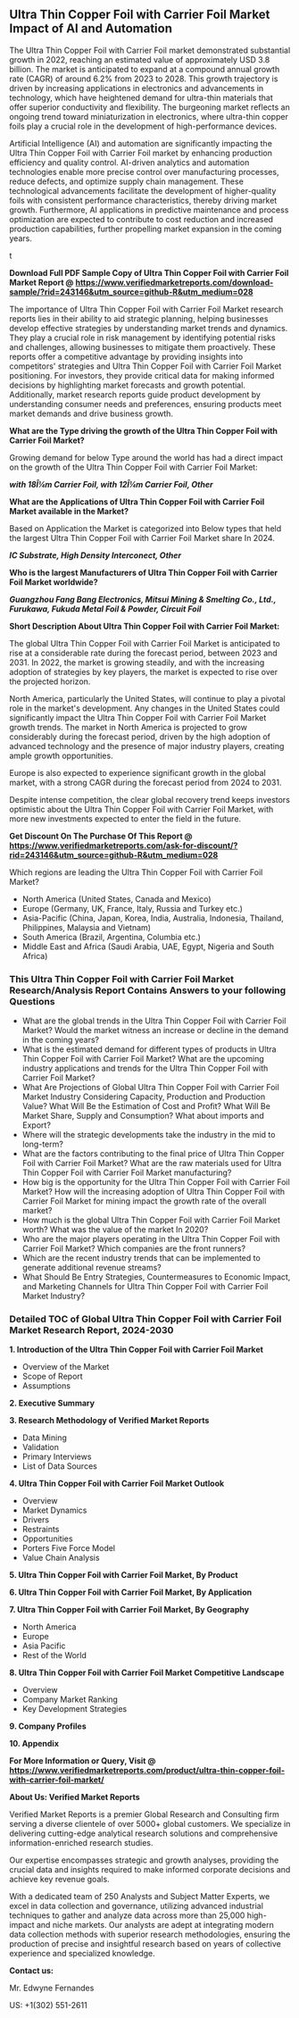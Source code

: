 <h2>Ultra Thin Copper Foil with Carrier Foil Market Impact of AI and Automation</h2><p>The Ultra Thin Copper Foil with Carrier Foil market demonstrated substantial growth in 2022, reaching an estimated value of approximately USD 3.8 billion. The market is anticipated to expand at a compound annual growth rate (CAGR) of around 6.2% from 2023 to 2028. This growth trajectory is driven by increasing applications in electronics and advancements in technology, which have heightened demand for ultra-thin materials that offer superior conductivity and flexibility. The burgeoning market reflects an ongoing trend toward miniaturization in electronics, where ultra-thin copper foils play a crucial role in the development of high-performance devices.</p><p>Artificial Intelligence (AI) and automation are significantly impacting the Ultra Thin Copper Foil with Carrier Foil market by enhancing production efficiency and quality control. AI-driven analytics and automation technologies enable more precise control over manufacturing processes, reduce defects, and optimize supply chain management. These technological advancements facilitate the development of higher-quality foils with consistent performance characteristics, thereby driving market growth. Furthermore, AI applications in predictive maintenance and process optimization are expected to contribute to cost reduction and increased production capabilities, further propelling market expansion in the coming years.</p>t</p><p id="" class=""><strong>Download Full PDF Sample Copy of Ultra Thin Copper Foil with Carrier Foil Market Report @ <a href="https://www.verifiedmarketreports.com/download-sample/?rid=243146&utm_source=github-R&utm_medium=028" target="_blank">https://www.verifiedmarketreports.com/download-sample/?rid=243146&utm_source=github-R&utm_medium=028</a></strong></p><p>The importance of&nbsp;Ultra Thin Copper Foil with Carrier Foil Market research reports lies in their ability to aid strategic planning, helping businesses develop effective strategies by understanding market trends and dynamics. They play a crucial role in risk management by identifying potential risks and challenges, allowing businesses to mitigate them proactively. These reports offer a competitive advantage by providing insights into competitors' strategies and Ultra Thin Copper Foil with Carrier Foil Market positioning. For investors, they provide critical data for making informed decisions by highlighting market forecasts and growth potential. Additionally, market research reports guide product development by understanding consumer needs and preferences, ensuring products meet market demands and drive business growth.</p><p><strong>What are the&nbsp;Type driving the growth of the Ultra Thin Copper Foil with Carrier Foil Market?</strong></p><p id="" class="">Growing demand for below Type around the world has had a direct impact on the growth of the Ultra Thin Copper Foil with Carrier Foil Market:</p><em><strong>with 18Î¼m Carrier Foil, with 12Î¼m Carrier Foil, Other</strong></em></p><strong>What are the&nbsp;Applications&nbsp;of Ultra Thin Copper Foil with Carrier Foil Market available in the Market?</strong></p><p id="" class="">Based on Application the Market is categorized into Below types that held the largest Ultra Thin Copper Foil with Carrier Foil Market share In 2024.</p><em><strong>IC Substrate, High Density Interconect, Other</strong></em></p><strong>Who is the largest Manufacturers of Ultra Thin Copper Foil with Carrier Foil Market worldwide?</strong></p><p><em><strong>Guangzhou Fang Bang Electronics, Mitsui Mining & Smelting Co., Ltd., Furukawa, Fukuda Metal Foil & Powder, Circuit Foil</strong></em></p><p id="" class=""><strong>Short Description About Ultra Thin Copper Foil with Carrier Foil Market:</strong></p><p>The global Ultra Thin Copper Foil with Carrier Foil Market is anticipated to rise at a considerable rate during the forecast period, between 2023 and 2031. In 2022, the market is growing steadily, and with the increasing adoption of strategies by key players, the market is expected to rise over the projected horizon.</p><p>North America, particularly the United States, will continue to play a pivotal role in the market's development. Any changes in the United States could significantly impact the Ultra Thin Copper Foil with Carrier Foil Market growth trends. The market in North America is projected to grow considerably during the forecast period, driven by the high adoption of advanced technology and the presence of major industry players, creating ample growth opportunities.</p><p>Europe is also expected to experience significant growth in the global market, with a strong CAGR during the forecast period from 2024 to 2031.</p><p>Despite intense competition, the clear global recovery trend keeps investors optimistic about the Ultra Thin Copper Foil with Carrier Foil Market, with more new investments expected to enter the field in the future.</p><p id="" class=""><strong>Get Discount On The Purchase Of This Report @ <a href="https://www.verifiedmarketreports.com/ask-for-discount/?rid=243146&utm_source=github-R&utm_medium=028" target="_blank">https://www.verifiedmarketreports.com/ask-for-discount/?rid=243146&utm_source=github-R&utm_medium=028</a></strong></p>Which regions are leading the Ultra Thin Copper Foil with Carrier Foil Market?</p><ul><li>North America (United States, Canada and Mexico)</li><li>Europe (Germany, UK, France, Italy, Russia and Turkey etc.)</li><li>Asia-Pacific (China, Japan, Korea, India, Australia, Indonesia, Thailand, Philippines, Malaysia and Vietnam)</li><li>South America (Brazil, Argentina, Columbia etc.)</li><li>Middle East and Africa (Saudi Arabia, UAE, Egypt, Nigeria and South Africa)</li></ul><h3 id="" class="">This Ultra Thin Copper Foil with Carrier Foil Market Research/Analysis Report Contains Answers to your following Questions</h3><ul><li>What are the global trends in the Ultra Thin Copper Foil with Carrier Foil Market? Would the market witness an increase or decline in the demand in the coming years?</li><li>What is the estimated demand for different types of products in Ultra Thin Copper Foil with Carrier Foil Market? What are the upcoming industry applications and trends for the Ultra Thin Copper Foil with Carrier Foil Market?</li><li>What Are Projections of Global Ultra Thin Copper Foil with Carrier Foil Market Industry Considering Capacity, Production and Production Value? What Will Be the Estimation of Cost and Profit? What Will Be Market Share, Supply and Consumption? What about imports and Export?</li><li>Where will the strategic developments take the industry in the mid to long-term?</li><li>What are the factors contributing to the final price of Ultra Thin Copper Foil with Carrier Foil Market? What are the raw materials used for Ultra Thin Copper Foil with Carrier Foil Market manufacturing?</li><li>How big is the opportunity for the Ultra Thin Copper Foil with Carrier Foil Market? How will the increasing adoption of Ultra Thin Copper Foil with Carrier Foil Market for mining impact the growth rate of the overall market?</li><li>How much is the global Ultra Thin Copper Foil with Carrier Foil Market worth? What was the value of the market In 2020?</li><li>Who are the major players operating in the Ultra Thin Copper Foil with Carrier Foil Market? Which companies are the front runners?</li><li>Which are the recent industry trends that can be implemented to generate additional revenue streams?</li><li>What Should Be Entry Strategies, Countermeasures to Economic Impact, and Marketing Channels for Ultra Thin Copper Foil with Carrier Foil Market Industry?</li></ul><h3 id="" class="">Detailed TOC of Global Ultra Thin Copper Foil with Carrier Foil Market Research Report, 2024-2030</h3><p id="" class=""><strong>1. Introduction of the Ultra Thin Copper Foil with Carrier Foil Market</strong></p><ul><li>Overview of the Market</li><li>Scope of Report</li><li>Assumptions</li></ul><p id="" class=""><strong>2. Executive Summary</strong></p><p id="" class=""><strong>3. Research Methodology of Verified Market Reports</strong></p><ul><li>Data Mining</li><li>Validation</li><li>Primary Interviews</li><li>List of Data Sources</li></ul><p id="" class=""><strong>4. Ultra Thin Copper Foil with Carrier Foil Market Outlook</strong></p><ul><li>Overview</li><li>Market Dynamics</li><li>Drivers</li><li>Restraints</li><li>Opportunities</li><li>Porters Five Force Model</li><li>Value Chain Analysis</li></ul><p id="" class=""><strong>5. Ultra Thin Copper Foil with Carrier Foil Market, By Product</strong></p><p id="" class=""><strong>6. Ultra Thin Copper Foil with Carrier Foil Market, By Application</strong></p><p id="" class=""><strong>7. Ultra Thin Copper Foil with Carrier Foil Market, By Geography</strong></p><ul><li>North America</li><li>Europe</li><li>Asia Pacific</li><li>Rest of the World</li></ul><p id="" class=""><strong>8. Ultra Thin Copper Foil with Carrier Foil Market Competitive Landscape</strong></p><ul><li>Overview</li><li>Company Market Ranking</li><li>Key Development Strategies</li></ul><p id="" class=""><strong>9. Company Profiles</strong></p><p id="" class=""><strong>10. Appendix</strong></p><p id="" class=""><strong>For More Information or Query, Visit @ <a href="https://www.verifiedmarketreports.com/product/ultra-thin-copper-foil-with-carrier-foil-market/" target="_blank">https://www.verifiedmarketreports.com/product/ultra-thin-copper-foil-with-carrier-foil-market/</a></strong></p><p id="" class=""><strong>About Us: Verified Market Reports</strong></p><p id="" class="">Verified Market Reports is a premier Global Research and Consulting firm serving a diverse clientele of over 5000+ global customers. We specialize in delivering cutting-edge analytical research solutions and comprehensive information-enriched research studies.</p><p id="" class="">Our expertise encompasses strategic and growth analyses, providing the crucial data and insights required to make informed corporate decisions and achieve key revenue goals.</p><p id="" class="">With a dedicated team of 250 Analysts and Subject Matter Experts, we excel in data collection and governance, utilizing advanced industrial techniques to gather and analyze data across more than 25,000 high-impact and niche markets. Our analysts are adept at integrating modern data collection methods with superior research methodologies, ensuring the production of precise and insightful research based on years of collective experience and specialized knowledge.</p><p id="" class=""><strong>Contact us:</strong></p><p id="" class="">Mr. Edwyne Fernandes</p><p id="" class="">US: +1(302) 551-2611</p>
